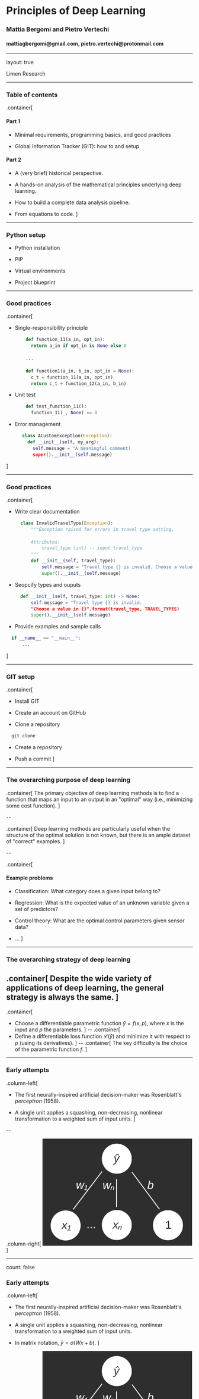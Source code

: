 <div class="row" style="width:100%;margin-top:200px">
  <h1 class="almost_white">Principles of Deep Learning</h1>
  <h3 class="almost_white">Mattia Bergomi and Pietro Vertechi</h3>
  <h4 class="almost_white">mattiagbergomi@gmail.com, pietro.vertechi@protonmail.com</h4>
</div>

---

layout: true
<div class="footer", style="">
  Limen Research
</div>

---

### Table of contents

.container[
#### Part 1

- Minimal requirements, programming basics, and good practices

- Global Information Tracker (GIT): how to and setup

#### Part 2

- A (very brief) historical perspective.

- A hands-on analysis of the mathematical principles underlying deep learning.

- How to build a complete data analysis pipeline.

- From equations to code.
]

---

### Python setup

- Python installation

- PIP

- Virtual environments

- Project blueprint

---

### Good practices
.container[
- Single-responsibility principle

  ```python
      def function_11(a_in, opt_in):
        return a_in if opt_in is None else 0

      ...

      def function1(a_in, b_in, opt_in = None):
        c_t = function_11(a_in, opt_in)
        return c_t + function_12(a_in, b_in)
  ```

- Unit test
  ```python
      def test_function_11():
        function_11(_, None) == 0

  ```

- Error management
```python
      class ACustomException(Exception):
        def __init__(self, my_arg):
          self.message = "A meaningful comment)
          super().__init__(self.message)
```

]

---

### Good practices
.container[
- Write clear documentation

  ```python
    class InvalidTravelType(Exception):
        """Exception raised for errors in travel type setting.

        Attributes:
            travel_type (int) -- input travel_type
        """
        def __init__(self, travel_type):
            self.message = "Travel type {} is invalid. Choose a value in {}".format(travel_type, TRAVEL_TYPES)
            super().__init__(self.message)
  ```

- Seopcify types and ouputs
  
  ```python
    def __init__(self, travel_type: int) -> None:
        self.message = "Travel type {} is invalid. 
        "Choose a value in {}".format(travel_type, TRAVEL_TYPES)
        super().__init__(self.message)
  ```

- Provide examples and sample calls
```python
  if __name__ == "__main__":
      ...
```

]

---

### GIT setup
.container[
- Install GIT
  
- Create an account on GitHub

- Clone a repository
```bash
  git clone 
```

- Create a repository

- Push a commit
]

---

### The overarching purpose of deep learning

.container[
The primary objective of deep learning methods is to find a function that maps an input to an output in an "optimal" way (i.e., minimizing some cost function).
]

--

.container[
Deep learning methods are particularly useful when the structure of the optimal solution is not known, but there is an ample dataset of "correct" examples.
]

--

.container[
#### Example problems

- Classification: What category does a given input belong to?

- Regression: What is the expected value of an unknown variable given a set of predictors?

- Control theory: What are the optimal control parameters given sensor data?

- ...
]

---

### The overarching strategy of deep learning
.container[
Despite the wide variety of applications of deep learning, the general strategy is always the same.
]
--
.container[
- Choose a differentiable parametric function $\hat y = f(x, p)$, where $x$ is the input and $p$ the parameters.
]
--
.container[
- Define a differentiable loss function $\mathcal{L}(\hat y)$ and minimize it with respect to $p$ (using its derivatives).
]
--
.container[
The key difficulty is the choice of the parametric function $f$.
]

---

### Early attempts

.column-left[
- The first neurally-inspired artificial decision-maker was Rosenblatt's *perceptron* (1958).

- A single unit applies a squashing, non-decreasing, nonlinear transformation to a weighted sum of input units.
]

--

.column-right[
<img style="width: 80%;" src="assets/perceptron.svg"/>
]

---

count: false

### Early attempts

.column-left[
- The first neurally-inspired artificial decision-maker was Rosenblatt's *perceptron* (1958).

- A single unit applies a squashing, non-decreasing, nonlinear transformation to a weighted sum of input units.

- In matrix notation, $\hat y = \sigma(Wx + b)$.
]

.column-right[
<img style="width: 80%;" src="assets/perceptron.svg"/>
]

---

count: false

### Early attempts

.column-left[
- The first neurally-inspired artificial decision-maker was Rosenblatt's *perceptron* (1958).

- A single unit applies a squashing, non-decreasing, nonlinear transformation to a weighted sum of input units.

- In matrix notation, $\hat y = \sigma(Wx + b)$.

- Limitations of the perceptron were discovered quickly.

- For instance, this network cannot learn to implement the XOR function for binary inputs. That is to say, for inputs taking values either $0$ or $1$, return $1$ if exactly one of the inputs is $1$, return $0$ otherwise. **Exercise.** Why?
]

.column-right[
<img style="width: 80%;" src="assets/perceptron.svg"/>
]

---

### Solution to XOR problem

.container[
Let us assume that there exists a squashing, non-decreasing, nonlinear transformation $\sigma$, as well as weights $\\{w\_i\\}\_{i=1}^N$ and bias $b$, such that the associated perceptron implements the XOR function on boolean inputs.
]
--
.container[
We can also assume $N = 2$, as otherwise we could simply set $x\_i = 0$ for $i > 2$. 
]
--
.container[
$1 = \sigma(w_1 + b) > \sigma(b) = 0$ and $1 = \sigma(w_2 + b) > \sigma(w_1 + w_2 + b) = 0$, hence $w_1 > 0$ and $w_1 < 0$, which is a contradiction.
]

---

### The multilayer perceptron

<div style="float: left; width: 50%">
<p>The proposed solution was to "stack" perceptrons:</p>
<img style="" src="assets/multilayerperceptron.svg" width="65%">
<p>
It can be shown that a single hidden layer perceptron with a linear readout can approximate any function, given sufficiently many hidden units (Hornik, 1991).
</p>
</div>

--

.column-right[
In formulas:

$$ h = \sigma(W_1x + b_1)$$
$$ \hat y = W_2h + b_2$$
]

--

.column-right[
**Exercise.** How can one compute XOR with this architecture? For simplicity, take as squashing nonlinearity the step function
$$
\sigma(t) = \begin{cases}
1 &\text{ if } t > 0,\\\\
0 &\text{ otherwise.}
\end{cases}
$$
]

--

.column-right[
The matrices $W_1, W_2$ and the vectors $b_1, b_2$ are our parameters. How can we optimize $\mathcal{L}(\hat y)$ as a function of the parameters?
]

---

### A concrete example

.column-left[
Let $x, y$ be vectors. Let us define

$$
\begin{aligned}
\tilde h &= W_1x + b_1\\\\
h &= \sigma(\tilde h)\\\\
\hat y &= W_2h + b_2
\end{aligned}
$$
]

---

count: false

### A concrete example

.column-left[
Let $x, y$ be vectors. Let us define

$$
\begin{aligned}
\tilde h &= W_1x + b_1\\\\
h &= \sigma(\tilde h)\\\\
\hat y &= W_2h + b_2
\end{aligned}
$$

We wish to find parameters such that $\hat y$ is as close as possible to $y$.

We can consider a simple square norm loss, that is to say, $\mathcal{L} = \lVert y - \hat y \rVert^2$.
]

--

.column-right[
Computing derivatives is a simple, but laborious, application of the chain rule.

$$
\begin{aligned}
&\frac{\partial \mathcal{L}}{\partial \hat y} = 2(\hat y - y)^\* \\\\
&\phantom{\frac{\partial \mathcal{L}}{\partial W_2} = \frac{\partial \mathcal{L}}{\partial \hat y}\frac{\partial \hat y}{\partial W_2} = h\frac{\partial \mathcal{L}}{\partial \hat y}}\\\\
&\phantom{\frac{\partial \mathcal{L}}{\partial b_2} = \frac{\partial \mathcal{L}}{\partial \hat y}\frac{\partial \hat y}{\partial b_2} = \frac{\partial \mathcal{L}}{\partial \hat y}}\\\\
&\phantom{\frac{\partial \mathcal{L}}{\partial h} = \frac{\partial \mathcal{L}}{\partial \hat y}\frac{\partial \hat y}{\partial h} = \frac{\partial \mathcal{L}}{\partial \hat y}W_2}\\\\
&\phantom{\frac{\partial \mathcal{L}}{\partial \tilde h} = \frac{\partial \mathcal{L}}{\partial h}\frac{\partial h}{\partial \tilde h} = \frac{\partial \mathcal{L}}{\partial h} \odot \sigma'(\tilde h)^\* }\\\\
&\phantom{\frac{\partial \mathcal{L}}{\partial W_1} = \frac{\partial \mathcal{L}}{\partial \tilde h}\frac{\partial \tilde h}{\partial W_1} = x \frac{\partial \mathcal{L}}{\partial \tilde h}}\\\\
&\phantom{\frac{\partial \mathcal{L}}{\partial b_1} = \frac{\partial \mathcal{L}}{\partial \tilde h}\frac{\partial \tilde h}{\partial b_1} = \frac{\partial \mathcal{L}}{\partial \tilde h}}
\end{aligned}
$$

]

---

count: false

### A concrete example

.column-left[
Let $x, y$ be vectors. Let us define

$$
\begin{aligned}
\tilde h &= W_1x + b_1\\\\
h &= \sigma(\tilde h)\\\\
\hat y &= W_2h + b_2
\end{aligned}
$$

We wish to find parameters such that $\hat y$ is as close as possible to $y$.

We can consider a simple square norm loss, that is to say, $\mathcal{L} = \lVert y - \hat y \rVert^2$.
]

.column-right[
Computing derivatives is a simple, but laborious, application of the chain rule.

$$
\begin{aligned}
&\frac{\partial \mathcal{L}}{\partial \hat y} = 2(\hat y - y)^\* \\\\[0.5cm]
&\frac{\partial \mathcal{L}}{\partial W_2} = \frac{\partial \mathcal{L}}{\partial \hat y}\frac{\partial \hat y}{\partial W_2} = h\frac{\partial \mathcal{L}}{\partial \hat y}\\\\[0.2cm]
&\frac{\partial \mathcal{L}}{\partial b_2} = \frac{\partial \mathcal{L}}{\partial \hat y}\frac{\partial \hat y}{\partial b_2} = \frac{\partial \mathcal{L}}{\partial \hat y}\\\\[0.2cm]
&\frac{\partial \mathcal{L}}{\partial h} = \frac{\partial \mathcal{L}}{\partial \hat y}\frac{\partial \hat y}{\partial h} = \frac{\partial \mathcal{L}}{\partial \hat y}W_2\\\\[0.2cm]
&\phantom{\frac{\partial \mathcal{L}}{\partial \tilde h} = \frac{\partial \mathcal{L}}{\partial h}\frac{\partial h}{\partial \tilde h} = \frac{\partial \mathcal{L}}{\partial h} \odot \sigma'(\tilde h)^\* }\\\\
&\phantom{\frac{\partial \mathcal{L}}{\partial W_1} = \frac{\partial \mathcal{L}}{\partial \tilde h}\frac{\partial \tilde h}{\partial W_1} = x \frac{\partial \mathcal{L}}{\partial \tilde h}}\\\\
&\phantom{\frac{\partial \mathcal{L}}{\partial b_1} = \frac{\partial \mathcal{L}}{\partial \tilde h}\frac{\partial \tilde h}{\partial b_1} = \frac{\partial \mathcal{L}}{\partial \tilde h}}
\end{aligned}
$$

]

---

count: false

### A concrete example

.column-left[
Let $x, y$ be vectors. Let us define

$$
\begin{aligned}
\tilde h &= W_1x + b_1\\\\
h &= \sigma(\tilde h)\\\\
\hat y &= W_2h + b_2
\end{aligned}
$$

We wish to find parameters such that $\hat y$ is as close as possible to $y$.

We can consider a simple square norm loss, that is to say, $\mathcal{L} = \lVert y - \hat y \rVert^2$.
]

.column-right[
Computing derivatives is a simple, but laborious, application of the chain rule.

$$
\begin{aligned}
&\frac{\partial \mathcal{L}}{\partial \hat y} = 2(\hat y - y)^\* \\\\[0.5cm]
&\frac{\partial \mathcal{L}}{\partial W_2} = \frac{\partial \mathcal{L}}{\partial \hat y}\frac{\partial \hat y}{\partial W_2} = h\frac{\partial \mathcal{L}}{\partial \hat y}\\\\[0.2cm]
&\frac{\partial \mathcal{L}}{\partial b_2} = \frac{\partial \mathcal{L}}{\partial \hat y}\frac{\partial \hat y}{\partial b_2} = \frac{\partial \mathcal{L}}{\partial \hat y}\\\\[0.2cm]
&\frac{\partial \mathcal{L}}{\partial h} = \frac{\partial \mathcal{L}}{\partial \hat y}\frac{\partial \hat y}{\partial h} = \frac{\partial \mathcal{L}}{\partial \hat y}W_2\\\\[0.5cm]
&\frac{\partial \mathcal{L}}{\partial \tilde h} = \frac{\partial \mathcal{L}}{\partial h}\frac{\partial h}{\partial \tilde h} = \frac{\partial \mathcal{L}}{\partial h} \odot \sigma'(\tilde h)^\* \\\\[0.5cm]
&\phantom{\frac{\partial \mathcal{L}}{\partial W_1} = \frac{\partial \mathcal{L}}{\partial \tilde h}\frac{\partial \tilde h}{\partial W_1} = x \frac{\partial \mathcal{L}}{\partial \tilde h}}\\\\
&\phantom{\frac{\partial \mathcal{L}}{\partial b_1} = \frac{\partial \mathcal{L}}{\partial \tilde h}\frac{\partial \tilde h}{\partial b_1} = \frac{\partial \mathcal{L}}{\partial \tilde h}}
\end{aligned}
$$

]

---

count: false

### A concrete example

.column-left[
Let $x, y$ be vectors. Let us define

$$
\begin{aligned}
\tilde h &= W_1x + b_1\\\\
h &= \sigma(\tilde h)\\\\
\hat y &= W_2h + b_2
\end{aligned}
$$

We wish to find parameters such that $\hat y$ is as close as possible to $y$.

We can consider a simple square norm loss, that is to say, $\mathcal{L} = \lVert y - \hat y \rVert^2$.
]

.column-right[
Computing derivatives is a simple, but laborious, application of the chain rule.

$$
\begin{aligned}
&\frac{\partial \mathcal{L}}{\partial \hat y} = 2(\hat y - y)^\* \\\\[0.5cm]
&\frac{\partial \mathcal{L}}{\partial W_2} = \frac{\partial \mathcal{L}}{\partial \hat y}\frac{\partial \hat y}{\partial W_2} = h\frac{\partial \mathcal{L}}{\partial \hat y}\\\\[0.2cm]
&\frac{\partial \mathcal{L}}{\partial b_2} = \frac{\partial \mathcal{L}}{\partial \hat y}\frac{\partial \hat y}{\partial b_2} = \frac{\partial \mathcal{L}}{\partial \hat y}\\\\[0.2cm]
&\frac{\partial \mathcal{L}}{\partial h} = \frac{\partial \mathcal{L}}{\partial \hat y}\frac{\partial \hat y}{\partial h} = \frac{\partial \mathcal{L}}{\partial \hat y}W_2\\\\[0.5cm]
&\frac{\partial \mathcal{L}}{\partial \tilde h} = \frac{\partial \mathcal{L}}{\partial h}\frac{\partial h}{\partial \tilde h} = \frac{\partial \mathcal{L}}{\partial h} \odot \sigma'(\tilde h)^\* \\\\[0.5cm]
&\frac{\partial \mathcal{L}}{\partial W_1} = \frac{\partial \mathcal{L}}{\partial \tilde h}\frac{\partial \tilde h}{\partial W_1} = x \frac{\partial \mathcal{L}}{\partial \tilde h}\\\\[0.2cm]
&\frac{\partial \mathcal{L}}{\partial b_1} = \frac{\partial \mathcal{L}}{\partial \tilde h}\frac{\partial \tilde h}{\partial b_1} = \frac{\partial \mathcal{L}}{\partial \tilde h}
\end{aligned}
$$
]

---

### A general recipe: backpropagation

.container[
Backpropagation is the generalization of the above technique.

- During the forward pass, we compute *and store* all intermediate values from $x$ to $\hat y$.

- For each one of these values, we compute the derivatives of the loss with respect to it, in *reversed order*.

- In the practical session, we will implement it.
]

---

### Automatic differentiation

.container[
- In the above example, given a *primitive* $v = g(u)$ (matrix multiplication, addition, or pointwise nonlinearity), we wish to compute $\frac{\partial \mathcal{L}}{\partial u}$ as a function of $\frac{\partial \mathcal{L}}{\partial v}$.
]
--
.container[
- This is done by composing differentials, i.e. $\frac{\partial \mathcal{L}}{\partial u} = \frac{\partial \mathcal{L}}{\partial v}\frac{\partial v}{\partial u}$.
]
--
.container[
- Equivalently, $\left(\frac{\partial \mathcal{L}}{\partial u}\right)^\* = \left(\frac{\partial v}{\partial u}\right)^\* \left(\frac{\partial \mathcal{L}}{\partial v}\right)^\*$.
]
--
.container[
- When computing the *primitive* $g$, we also compute and store the adjoint operator $\left(\frac{\partial u}{\partial v}\right)^*$.
]
--
.container[
- During the reverse pass, we compose all adjoint operators.
]
--
.container[
- Automatic differentiation libraries perform this procedure automatically on a *directed acyclic graph* representing our computation.
]

---

count: false

### Automatic differentiation

<img style="float:right" src="assets/multilayerperceptron.svg" width="40%">

.container[
- In the above example, given a *primitive* $v = g(u)$ (matrix multiplication, addition, or pointwise nonlinearity), we wish to compute $\frac{\partial \mathcal{L}}{\partial u}$ as a function of $\frac{\partial \mathcal{L}}{\partial v}$.
]

.container[
- This is done by composing differentials, i.e. $\frac{\partial \mathcal{L}}{\partial u} = \frac{\partial \mathcal{L}}{\partial v}\frac{\partial v}{\partial u}$.
]

.container[
- Equivalently, $\left(\frac{\partial \mathcal{L}}{\partial u}\right)^\* = \left(\frac{\partial v}{\partial u}\right)^\* \left(\frac{\partial \mathcal{L}}{\partial v}\right)^\*$.
]

.container[
- When computing the *primitive* $g$, we also compute and store the adjoint operator $\left(\frac{\partial u}{\partial v}\right)^*$.
]

.container[
- During the reverse pass, we compose all adjoint operators.
]

.container[
- Automatic differentiation libraries perform this procedure automatically on a *directed acyclic graph* representing our computation.
]

---

### The road so far

.container[
- We have constructed a parametric function $\hat y = f(x, p)$: the *multilayer perceptron*.

- The parameters $p$ contain all the weight matrices $W$ and bias vectors $b$.

- Given a loss $\mathcal{L}(y, \hat y)$ we can compute its derivatives with respect to $p$ via backpropagation.
]

---

### Stochastic (i.e., batched) gradient descent

- Let us now consider a dataset $\mathcal{D} = \\{(x\_i, y\_i)\\}\_{i=1}^N$.

- We wish to minimize $\mathcal{L}(y_i, \hat y_i)$, across all $(x_i, y_i) \in \mathcal{D}$, where $\hat y_i = f(x_i, p)$.

- Intuitive approach: compute $\frac{\partial \mathcal{L}}{\partial p}$ directly and apply gradient descent.

--

Unfortunately, computing $\frac{\partial \mathcal{L}}{\partial p}$ requires averaging over the whole dataset, which can be very expensive.

A more practical approach (batched optimization) is to the following.

- Compute $\frac{\partial \mathcal{L}}{\partial p}$ for a given subset (batch) of data.

- Apply a step of gradient descent.

- Select a novel batch of data and repeat the procedure.

--

#### Remark

In the above procedure, gradient descent on a batch of data is not the only option.

Many other batched optimizers can be used.

---

### The overall procedure

- Start with a dataset of samples $\\{x\_i\\}\_{i=1}^N$ and correct outcomes $\\{y\_i\\}\_{i=1}^N$.

--

- Define a parametric function $\hat y = f(x, p)$ (multilayer perceptron, for today).

--

- Define a loss $\mathcal{L}(y, \hat y)$.

--

- Find optimal parameters using a batched optimizer and backpropagation (training).

--

- Test the trained multilayer perceptron on novel samples.

---

### From data to prediction

<img src="assets/data_ops.jpg" width="100%">

---

### From data to prediction

<img src="assets/sum_stats.jpg" width="68%">

---

### From data to prediction

<img src="assets/data_split.jpg" width="70%">

---

### From data to prediction

<img src="assets/normalization.jpg" width="85%">

---

### From data to prediction

<img src="assets/extra_data_ops.jpg" width="75%">

---

### From data to prediction

<img src="assets/metrics.jpg" width="100%">

---

### From data to prediction

<img src="assets/model.jpg" width="100%">

---

layout: false
class: center

mattiagbergomi@gmail.it

pietro.vertechi@protonmail.com
